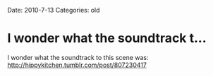 Date: 2010-7-13
Categories: old

# I wonder what the soundtrack t...

I wonder what the soundtrack to this scene was: <a href="http://hippykitchen.tumblr.com/post/807230417" rel="nofollow">http://hippykitchen.tumblr.com/post/807230417</a>
